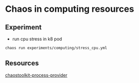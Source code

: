 # Chaos in computing resources
## Experiment
* run cpu stress in k8 pod
```bash
chaos run experiments/computing/stress_cpu.yml
```
## Resources
[chaostoolkit-process-provider](https://chaostoolkit.org/reference/api/experiment/#process-provider)
